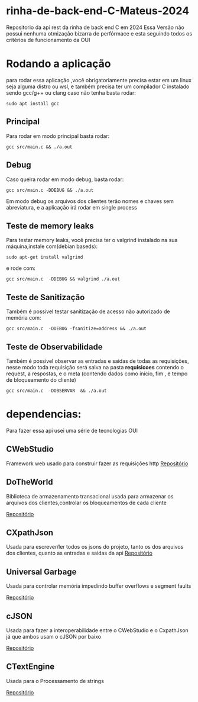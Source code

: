 # rinha-de-back-end-C-Mateus-2024
Repositorio da api rest da rinha de back end C em 2024
Essa Versão não possui nenhuma otmização bizarra de perfórmace
e esta seguindo todos os critérios de funcionamento da OUI 

# Rodando a aplicação 
para rodar essa aplicação ,você obrigatoriamente precisa estar em um linux
seja alguma distro ou wsl, e também precisa ter um compilador C instalado 
sendo gcc/g++ ou clang 
caso não tenha basta rodar: 
```shel
sudo apt install gcc
```


## Principal 
Para rodar em modo principal basta rodar:

```shel
gcc src/main.c && ./a.out 
```

## Debug 
Caso queira rodar em modo debug, basta rodar: 
```shel
gcc src/main.c -DDEBUG && ./a.out 
```
Em modo debug os arquivos dos clientes terão nomes e chaves sem abreviatura, e a aplicação irá rodar em single process

## Teste de memory leaks 

Para testar memory leaks, você precisa ter o valgrind instalado na sua máquina,instale com(debian baseds): 

```shel 
sudo apt-get install valgrind
```
e rode com:
```shel 
gcc src/main.c  -DDEBUG && valgrind ./a.out 
```

## Teste de Sanitização 
Também é possível testar sanitização de acesso não autorizado de memória com:

```shel
gcc src/main.c  -DDEBUG -fsanitize=address && ./a.out
```

## Teste de Observabilidade 

Também é possível observar as entradas e saidas de todas as requisições, nesse modo toda requisição será salva na pasta **requisicoes** contendo o request, a respostas, e o meta (contendo dados como inicio, fim , e tempo de bloqueamento do cliente)

```shel
gcc src/main.c  -DOBSERVAR  && ./a.out
```

# dependencias:
 
Para fazer essa api usei uma série de tecnologias OUI

## CWebStudio
Framework web usado para construir fazer as requisições http
[Repositório](https://github.com/OUIsolutions/CWebStudio)

## DoTheWorld
Biblioteca de armazenamento transacional usada para armazenar os arquivos
dos clientes,controlar os bloqueamentos de cada cliente

[Repositório](https://github.com/OUIsolutions/DoTheWorld)

## CXpathJson 
Usada para escrever/ler todos os jsons do projeto, tanto os dos arquivos dos clientes, quanto as entradas e saidas da api 
[Repositório](https://github.com/OUIsolutions/cxpathjson)

## Universal Garbage
Usada para controlar memória impedindo buffer overflows e segment faults 

[Repositório](https://github.com/OUIsolutions/Universal-Garbage-Colector)

## cJSON 
Usada para fazer a interoperabilidade entre o CWebStudio e o CxpathJson 
já que ambos usam o cJSON por baixo 

[Repositório](https://github.com/DaveGamble/cJSON)

## CTextEngine 
Usada para o Processamento de strings 

[Repositório](https://github.com/OUIsolutions/CTextEngine)



